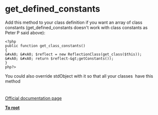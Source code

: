 # get_defined_constants





Add this method to your class definition if you want an array of class constants (get_defined_constants doesn&apos;t work with class constants as Peter P said above):



```
<?php
public function get_class_constants()
{
&#xA0; &#xA0; $reflect = new ReflectionClass(get_class($this));
&#xA0; &#xA0; return $reflect-&gt;getConstants());
}
php?>
```


You could also override stdObject with it so that all your classes&#xA0; have this method

  

#

[Official documentation page](https://www.php.net/manual/en/function.get-defined-constants.php)

**[To root](/README.md)**